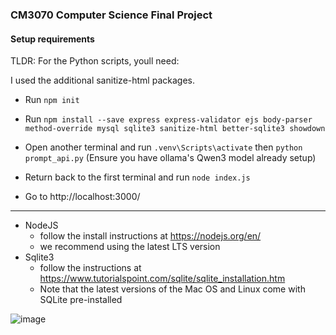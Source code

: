 ### CM3070 Computer Science Final Project ###

#### Setup requirements ####
TLDR:
For the Python scripts, youll need:


I used the additional sanitize-html packages.
- Run ```npm init```
- Run ```npm install --save express express-validator ejs body-parser method-override mysql sqlite3 sanitize-html better-sqlite3 showdown```

- Open another terminal and run ```.venv\Scripts\activate``` then ```python prompt_api.py``` (Ensure you have ollama's Qwen3 model already setup)

- Return back to the first terminal and run ```node index.js```

- Go to http://localhost:3000/
--------------------------------------------------------------------------------------------------------------------------

* NodeJS 
    - follow the install instructions at https://nodejs.org/en/
    - we recommend using the latest LTS version
* Sqlite3 
    - follow the instructions at https://www.tutorialspoint.com/sqlite/sqlite_installation.htm 
    - Note that the latest versions of the Mac OS and Linux come with SQLite pre-installed

![image](https://github.com/user-attachments/assets/f58e02a0-4743-4548-a033-245a0868f36f)

